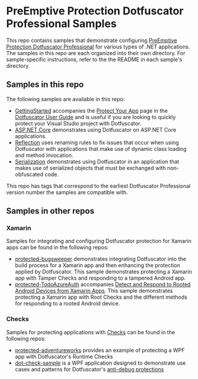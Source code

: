 # PreEmptive Protection Dotfuscator Professional Samples

This repo contains samples that demonstrate configuring [PreEmptive Protection Dotfuscator Professional](https://www.preemptive.com/products/dotfuscator/overview) for various types of .NET applications. 
The samples in this repo are each organized into their own directory.
For sample-specific instructions, refer to the the README in each sample's directory.

## Samples in this repo

The following samples are available in this repo:
* [GettingStarted](GettingStarted) accompanies the [Protect Your App](https://www.preemptive.com/dotfuscator/pro/userguide/en/getting_started_protect.html) page in the [Dotfuscator User Guide](https://www.preemptive.com/dotfuscator/pro/userguide/en/index.html) and is useful if you are looking to quickly protect your Visual Studio project with Dotfuscator.
* [ASP.NET Core](asp.netcore/) demonstrates using Dotfuscator on ASP.NET Core applications.
* [Reflection](reflection) uses renaming rules to fix issues that occur when using Dotfuscator with applications that make use of dynamic class loading and method invocation.
* [Serialization](serialization) demonstrates using Dotfuscator in an application that makes use of serialized objects that must be exchanged with non-obfuscated code.

This repo has tags that correspond to the earliest Dotfuscator Professional version number the samples are compatible with. 

## Samples in other repos

### Xamarin 

Samples for integrating and configuring Dotfuscator protection for Xamarin apps can be found in the following repos:
* [protected-bugsweeper](https://github.com/preemptive/protected-bugsweeper) demonstrates integrating Dotfuscator into the build process for a Xamarin app and then enhancing the protection applied by Dotfuscator.
This sample demonstrates protecting a Xamarin app with Tamper Checks and responding to a tampered Android app.
* [protected-TodoAzureAuth](https://github.com/preemptive/Protected-TodoAzureAuth) accompanies [Detect and Respond to Rooted Android Devices from Xamarin Apps](https://msdn.microsoft.com/en-US/magazine/mt846653). 
This sample demonstrates protecting a Xamarin app with Root Checks and the different methods for responding to a rooted Android device.

### Checks

Samples for protecting applications with [Checks](https://www.preemptive.com/dotfuscator/pro/userguide/en/protection_checks_overview.html) can be found in the following repos:
* [protected-adventureworks](https://github.com/preemptive/protected-adventureworks) provides an example of protecting a WPF app with Dotfuscator's Runtime Checks
* [dot-check-sample](https://github.com/preemptive/dot-check-sample) is a WPF application designed to demonstrate use cases and patterns for Dotfuscator's [anti-debug protections](https://www.preemptive.com/dotfuscator/pro/userguide/en/protection_checks_debug.html)

